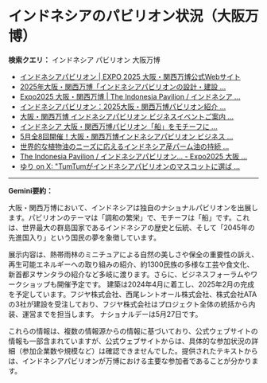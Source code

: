 # インドネシアのパビリオン状況（大阪万博）

**検索クエリ：** インドネシア パビリオン 大阪万博

- [インドネシアパビリオン | EXPO 2025 大阪・関西万博公式Webサイト](https://www.expo2025.or.jp/official-participant/indonesia/)
- [2025年大阪・関西万博「インドネシアパビリオンの設計・建設 ...](https://www.fujiya-net.co.jp/news/20240501)
- [Expo2025 大阪・関西万博 | The Indonesia Pavilion / インドネシア ...](https://www.instagram.com/p/C6s6GRiu_ZW/)
- [インドネシアパビリオン：2025大阪・関西万博パビリオン紹介 ...](https://www.nippon.com/ja/guide-to-japan/expo2025021/)
- [大阪・関西万博 インドネシアパビリオン ビジネスイベントご案内 ...](https://bkpm-jpn.com/osakaexpo2025/)
- [インドネシア 大阪・関西万博パビリオン「船」をモチーフに ...](https://jocr.jp/raditopi/2024/03/01/559193/)
- [5月全8回開催！大阪・関西万博インドネシアパビリオン ビジネス ...](https://www.jcci.or.jp/news/others/initiative/2025/0327181640.html)
- [世界的な植物油のニーズに応えるインドネシア産パーム油の持続 ...](https://theme-weeks.expo2025.or.jp/program/detail/6736f12e30e34.html)
- [The Indonesia Pavilion / インドネシアパビリオン... - Expo2025 大阪 ...](https://www.facebook.com/expo2025japan/posts/-the-indonesia-pavilion-%E3%82%A4%E3%83%B3%E3%83%89%E3%83%8D%E3%82%B7%E3%82%A2%E3%83%91%E3%83%93%E3%83%AA%E3%82%AA%E3%83%B3%E3%82%A4%E3%83%B3%E3%83%89%E3%83%8D%E3%82%B7%E3%82%A2%E3%83%91%E3%83%93%E3%83%AA%E3%82%AA%E3%83%B3%E3%81%AF%E8%B1%8A%E3%81%8B%E3%81%AA%E5%8F%AF%E8%83%BD%E6%80%A7%E3%81%A8%E6%98%8E%E3%82%8B%E3%81%84%E6%98%8E%E6%97%A5%E3%81%B8%E3%81%AE%E5%B8%8C%E6%9C%9B%E3%82%92%E7%A7%98%E3%82%81%E3%81%9F%E5%9B%BD%E3%81%A8%E3%81%97%E3%81%A6%E3%81%A0%E3%81%91%E3%81%A7%E3%81%AA%E3%81%8F%E4%B8%96%E7%95%8C%E3%81%AE%E8%AA%BF/748797680759236/)
- [ゆり on X: "TumTumがインドネシアパビリオンのマスコットに選ば ...](https://x.com/yuriyuruyu/status/1831688304506630331)


---

**Gemini要約：**

大阪・関西万博において、インドネシアは独自のナショナルパビリオンを出展します。パビリオンのテーマは「調和の繁栄」で、モチーフは「船」です。これは、世界最大の群島国家であるインドネシアの歴史と伝統、そして「2045年の先進国入り」という国民の夢を象徴しています。

展示内容は、熱帯雨林のミニチュアによる自然の美しさや保全の重要性の訴え、再生可能エネルギーへの取り組みの紹介、約1300民族の多様な工芸や食文化、新首都ヌサンタラの紹介など多岐に渡ります。さらに、ビジネスフォーラムやワークショップも開催予定です。  建築は2024年4月に着工し、2025年2月の完成を予定しています。フジヤ株式会社、西尾レントオール株式会社、株式会社ATAの3社が建設を受注しており、フジヤ株式会社はプロジェクト全体の統括から内装、運営までを担当します。  ナショナルデーは5月27日です。


これらの情報は、複数の情報源からの情報に基づいており、公式ウェブサイトの情報も一部含まれていますが、公式ウェブサイトからは、具体的な参加状況の詳細（参加企業数や規模など）は確認できませんでした。提供されたテキストからは、インドネシアパビリオンが万博における主要な参加者であることが分かります。

